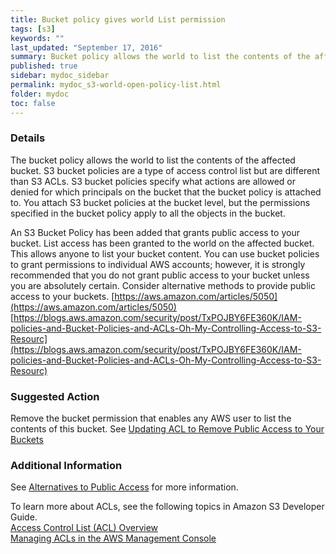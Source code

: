 ```yaml
---
title: Bucket policy gives world List permission
tags: [s3]
keywords: ""
last_updated: "September 17, 2016"
summary: Bucket policy allows the world to list the contents of the affected bucket
published: true
sidebar: mydoc_sidebar
permalink: mydoc_s3-world-open-policy-list.html
folder: mydoc
toc: false
---
```

 
### Details  
The bucket policy allows the world to list the contents of the affected bucket. S3 bucket policies are a type of access control list but are different than S3 ACLs. S3 bucket policies specify what actions are allowed or denied for which principals on the bucket that the bucket policy is attached to. You attach S3 bucket policies at the bucket level, but the permissions specified in the bucket policy apply to all the objects in the bucket. 

An S3 Bucket Policy has been added that grants public access to your bucket.  List access has been granted to the world on the affected bucket. This allows anyone to list your bucket content. You can use bucket policies to grant permissions to individual AWS accounts; however, it is strongly recommended that you do not grant public access to your bucket unless you are absolutely certain. Consider alternative methods to provide public access to your buckets.
[https://aws.amazon.com/articles/5050](https://aws.amazon.com/articles/5050)  
[https://blogs.aws.amazon.com/security/post/TxPOJBY6FE360K/IAM-policies-and-Bucket-Policies-and-ACLs-Oh-My-Controlling-Access-to-S3-Resourc](https://blogs.aws.amazon.com/security/post/TxPOJBY6FE360K/IAM-policies-and-Bucket-Policies-and-ACLs-Oh-My-Controlling-Access-to-S3-Resourc)

### Suggested Action
Remove the bucket permission that enables any AWS user to list the contents of this bucket. See [Updating ACL to Remove Public Access to Your Buckets](https://aws.amazon.com/articles/5050)

### Additional Information  
See [Alternatives to Public Access](https://aws.amazon.com/articles/5050) for more information.  

To learn more about ACLs, see the following topics in Amazon S3 Developer Guide.  
[Access Control List (ACL) Overview](http://docs.amazonwebservices.com/AmazonS3/latest/dev/ACLOverview.html)  
[Managing ACLs in the AWS Management Console](http://docs.amazonwebservices.com/AmazonS3/latest/dev/ManageACLsUsingConsole.html)
